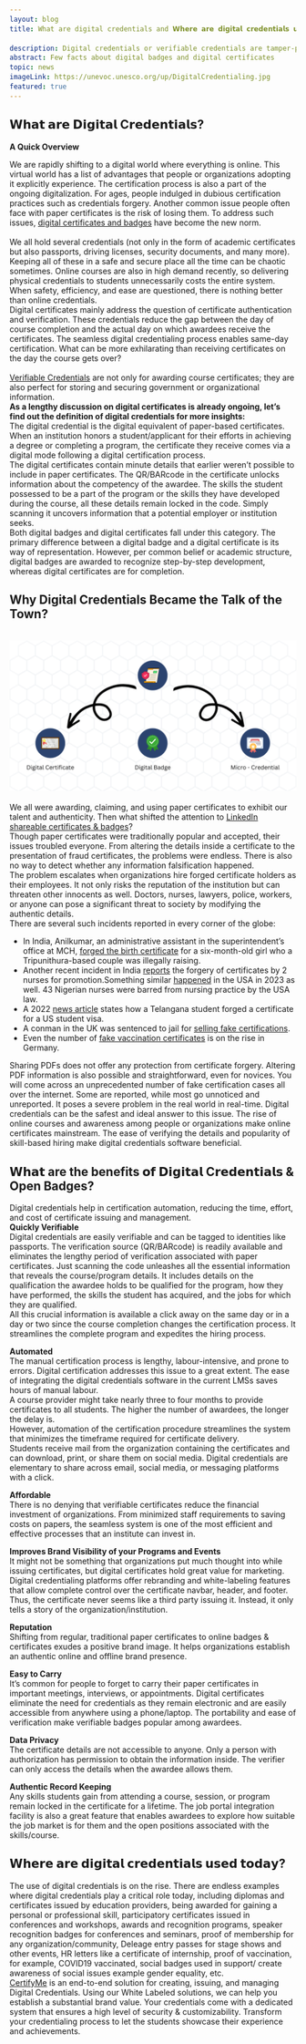 ```yaml
---
layout: blog
title: What are digital credentials and 𝗪𝗵𝗲𝗿𝗲 𝗮𝗿𝗲 𝗱𝗶𝗴𝗶𝘁𝗮𝗹 𝗰𝗿𝗲𝗱𝗲𝗻𝘁𝗶𝗮𝗹𝘀 𝘂𝘀𝗲𝗱 in 2023? 

description: Digital credentials or verifiable credentials are tamper-proof evidence of achievements that can transform the way skilled professionals showcase their credentials on a global scale.
abstract: Few facts about digital badges and digital certificates
topic: news
imageLink: https://unevoc.unesco.org/up/DigitalCredentialing.jpg
featured: true
---
```



## 𝗪𝗵𝗮𝘁 𝗮𝗿𝗲 𝗗𝗶𝗴𝗶𝘁𝗮𝗹 C𝗿𝗲𝗱𝗲𝗻𝘁𝗶𝗮𝗹𝘀?
**A Quick Overview**
<br>

We are rapidly shifting to a digital world where everything is online. This virtual world has a list of advantages that people or organizations adopting it explicitly experience. The certification process is also a part of the ongoing digitalization. 
For ages, people indulged in dubious certification practices such as credentials forgery. Another common issue people often face with paper certificates is the risk of losing them. To address such issues, <a href="https://certifyme.online/blog/Experiencing-Digital-Certificate-and-Digital-badge.html">digital certificates and badges</a> have become the new norm.<br><br>We all hold several credentials (not only in the form of academic certificates but also passports, driving licenses, security documents, and many more). Keeping all of these in a safe and secure place all the time can be chaotic sometimes. 
Online courses are also in high demand recently, so delivering physical credentials to students unnecessarily costs the entire system. When safety, efficiency, and ease are questioned, there is nothing better than online credentials.<br>Digital certificates mainly address the question of certificate authentication and verification. These credentials reduce the gap between the day of course completion and the actual day on which awardees receive the certificates. The seamless digital credentialing process enables same-day certification. What can be more exhilarating than receiving certificates on the day the course gets over?<br><br><a href="https://www.w3.org/TR/vc-data-model/">Verifiable Credentials</a> are not only for awarding course certificates; they are also perfect for storing and securing government or organizational information.<br>
**As a lengthy discussion on digital certificates is already ongoing, let’s find out the definition of digital credentials for more insights:**
<br>
The digital credential is the digital equivalent of paper-based certificates. When an institution honors a student/applicant for their efforts in achieving a degree or completing a program, the certificate they receive comes via a digital mode following a digital certification process.<br>
The digital certificates contain minute details that earlier weren’t possible to include in paper certificates. 
The QR/BARcode in the certificate unlocks information about the competency of the awardee. The skills the student possessed to be a part of the program or the skills they have developed during the course, all these details remain locked in the code. Simply scanning it uncovers information that a potential employer or institution seeks.<br>Both digital badges and digital certificates fall under this category. The primary difference between a digital badge and a digital certificate is its way of representation. However, per common belief or academic structure, digital badges are awarded to recognize step-by-step development, whereas digital certificates are for completion.

## Why Digital Credentials Became the Talk of the Town?
<br>
<img src="/img/blog/Digital Certificates.png" alt="Digital Certificate">
<br><br>
We all were awarding, claiming, and using paper certificates to exhibit our talent and authenticity. Then what shifted the attention to <a href="https://certifyme.online/blog/The-Importance-of-Including-Digital-Credentials-on-LinkedIn.html">LinkedIn shareable certificates & badges</a>?<br>
Though paper certificates were traditionally popular and accepted, their issues troubled everyone. From altering the details inside a certificate to the presentation of fraud certificates, the problems were endless. There is also no way to detect whether any information falsification happened.<br>
The problem escalates when organizations hire forged certificate holders as their employees. It not only risks the reputation of the institution but can threaten other innocents as well. Doctors, nurses, lawyers, police, workers, or anyone can pose a significant threat to society by modifying the authentic details.<br>
There are several such incidents reported in every corner of the globe:<br>

- In India, Anilkumar, an administrative assistant in the superintendent’s office at MCH, <a href="https://www.newindianexpress.com/cities/kochi/2023/feb/18/prime-accused-remanded-in-birth-certificate-forgery-casein-kochi-2548487.html">forged the birth certificate</a> for a six-month-old girl who a Tripunithura-based couple was illegally raising.
- Another recent incident in India <a href="https://timesofindia.indiatimes.com/city/vadodara/2-nurses-booked-for-forging-certificates/articleshow/97540272.cms?from=mdr">reports</a> the forgery of certificates by 2 nurses for promotion.Something similar <a href="https://www.vanguardngr.com/2023/03/certificate-forgery-43-nigerian-nurses-face-criminal-charges-in-us/">happened</a> in the USA in 2023 as well. 43 Nigerian nurses were barred from nursing practice by the USA law.
- A 2022 <a href="https://www.sakshipost.com/news/hyderabad/chennai-police-arrested-telangana-student-using-fake-certificates-secure-us-student">news article</a> states how a Telangana student forged a certificate for a US student visa.
- A conman in the UK was sentenced to jail for <a href="https://www.gov.uk/government/news/conman-sentenced-for-selling-forged-exam-certificates">selling fake certifications</a>.
- Even the number of <a href="https://apnews.com/article/coronavirus-pandemic-business-health-germany-europe-9dac134f0da260850b815612ad3af311">fake vaccination certificates</a> is on the rise in Germany.<br>

Sharing PDFs does not offer any protection from certificate forgery. Altering PDF information is also possible and straightforward, even for novices. You will come across an unprecedented number of fake certification cases all over the internet. Some are reported, while most go unnoticed and unreported. It poses a severe problem in the real world in real-time.
Digital credentials can be the safest and ideal answer to this issue. The rise of online courses and awareness among people or organizations make online certificates mainstream. The ease of verifying the details and popularity of skill-based hiring make digital credentials software beneficial.


## 𝗪𝗵𝗮𝘁 are the benefits 𝗼𝗳 𝗗𝗶𝗴𝗶𝘁𝗮𝗹 C𝗿𝗲𝗱𝗲𝗻𝘁𝗶𝗮𝗹𝘀 & Open Badges?
Digital credentials help in certification automation, reducing the time, effort, and cost of certificate issuing and management.<br>
**Quickly Verifiable**
<br>
Digital credentials are easily verifiable and can be tagged to identities like passports. The verification source (QR/BARcode) is readily available and eliminates the lengthy period of verification associated with paper certificates. 
Just scanning the code unleashes all the essential information that reveals the course/program details. It includes details on the qualification the awardee holds to be qualified for the program, how they have performed, the skills the student has acquired, and the jobs for which they are qualified.<br>All this crucial information is available a click away on the same day or in a day or two since the course completion changes the certification process. It streamlines the complete program and expedites the hiring process.<br>

**Automated**
<br>
The manual certification process is lengthy, labour-intensive, and prone to errors. Digital certification addresses this issue to a great extent. The ease of integrating the digital credentials software in the current LMSs saves hours of manual labour.<br>A course provider might take nearly three to four months to provide certificates to all students. The higher the number of awardees, the longer the delay is.<br>However, automation of the certification procedure streamlines the system that minimizes the timeframe required for certificate delivery.<br>Students receive mail from the organization containing the certificates and can download, print, or share them on social media. Digital credentials are elementary to share across email, social media, or messaging platforms with a click.<br>

**Affordable**
<br>
There is no denying that verifiable certificates reduce the financial investment of organizations. From minimized staff requirements to saving costs on papers, the seamless system is one of the most efficient and effective processes that an institute can invest in.<br>

**Improves Brand Visibility of your Programs and Events**
<br>
It might not be something that organizations put much thought into while issuing certificates, but digital certificates hold great value for marketing. Digital credentialing platforms offer rebranding and white-labeling features that allow complete control over the certificate navbar, header, and footer. Thus, the certificate never seems like a third party issuing it. Instead, it only tells a story of the organization/institution.<br>

**Reputation**
<br>
Shifting from regular, traditional paper certificates to online badges & certificates exudes a positive brand image. It helps organizations establish an authentic online and offline brand presence.<br>

**Easy to Carry**
<br>
It’s common for people to forget to carry their paper certificates in important meetings, interviews, or appointments. Digital certificates eliminate the need for credentials as they remain electronic and are easily accessible from anywhere using a phone/laptop. The portability and ease of verification make verifiable badges popular among awardees.<br>

**Data Privacy**
<br>
The certificate details are not accessible to anyone. Only a person with authorization has permission to obtain the information inside. 
The verifier can only access the details when the awardee allows them. 
<br>

**Authentic Record Keeping**
<br>
Any skills students gain from attending a course, session, or program remain locked in the certificate for a lifetime. The job portal integration facility is also a great feature that enables awardees to explore how suitable the job market is for them and the open positions associated with the skills/course.<br>

## 𝗪𝗵𝗲𝗿𝗲 𝗮𝗿𝗲 𝗱𝗶𝗴𝗶𝘁𝗮𝗹 𝗰𝗿𝗲𝗱𝗲𝗻𝘁𝗶𝗮𝗹𝘀 𝘂𝘀𝗲𝗱 𝘁𝗼𝗱𝗮𝘆?
The use of digital credentials is on the rise. There are endless examples where digital credentials play a critical role today, including diplomas and certificates issued by education providers, being awarded for gaining a personal or professional skill, participatory certificates issued in conferences and workshops, awards and recognition programs, speaker recognition badges for conferences and seminars, proof of membership for any organization/community, Deleage entry passes for stage shows and other events, HR letters like a certificate of internship, proof of vaccination, for example, COVID19 vaccinated, social badges used in support/ create awareness of social issues example gender equality, etc.<br><a href="https://certifyme.online/">CertifyMe</a> is an end-to-end solution for creating, issuing, and managing Digital Credentials. Using our White Labeled solutions, we can help you establish a substantial brand value. Your credentials come with a dedicated system that ensures a high level of security & customizability. Transform your credentialing process to let the students showcase their experience and achievements. 